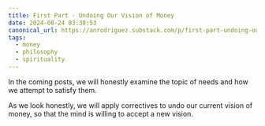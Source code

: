 ```yaml
---
title: First Part - Undoing Our Vision of Money
date: 2024-08-24 03:38:53
canonical_url: https://anrodriguez.substack.com/p/first-part-undoing-our-vision-of-moneyhtml
tags:
  - money
  - philosophy
  - spirituality
---
```

In the coming posts, we will honestly examine the topic of needs and how we attempt to satisfy them.

As we look honestly, we will apply correctives to undo our current vision of money, so that the mind is willing to accept a new vision.
